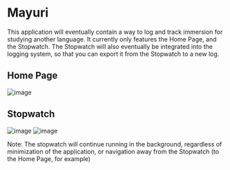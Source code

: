 # Mayuri
This application will eventually contain a way to log and track immersion for studying another language. It currently only features the Home Page, and the Stopwatch. The Stopwatch will also eventually be integrated into the logging system, so that you can export it from the Stopwatch to a new log.
## Home Page
![image](https://github.com/colbydeason/Mayuri/assets/72679027/80567da0-2c82-4548-87aa-fffadbf87aa1)
## Stopwatch
![image](https://github.com/colbydeason/Mayuri/assets/72679027/3b746543-4a1b-4ddb-a355-7831a23e43b6)
![image](https://github.com/colbydeason/Mayuri/assets/72679027/c16c1f3b-e941-4379-9332-555eaa533853)

Note: The stopwatch will continue running in the background, regardless of minimization of the application, or navigation away from the Stopwatch  (to the Home Page, for example)
